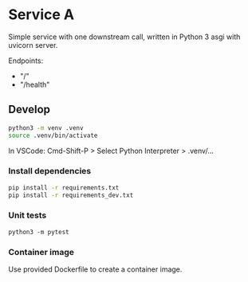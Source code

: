 # Service A

Simple service with one downstream call, written in Python 3 asgi with uvicorn server.

Endpoints:

* "/"
* "/health"

## Develop

```bash
python3 -m venv .venv  
source .venv/bin/activate  
```

In VSCode: Cmd-Shift-P > Select Python Interpreter > .venv/...

### Install dependencies

```bash
pip install -r requirements.txt  
pip install -r requirements_dev.txt
```

### Unit tests

`python3 -m pytest`

### Container image

Use provided Dockerfile to create a container image.